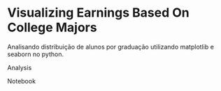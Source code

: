 # Visualizing Earnings Based On College Majors

Analisando distribuição de alunos por graduação utilizando matplotlib e seaborn no python.

Analysis

Notebook
